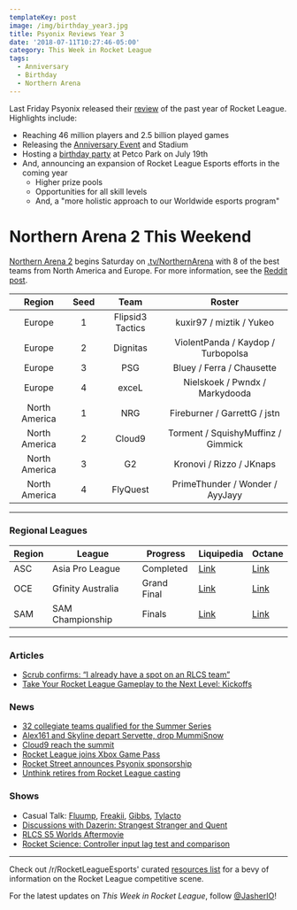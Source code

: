```yaml
---
templateKey: post
image: /img/birthday_year3.jpg
title: Psyonix Reviews Year 3
date: '2018-07-11T10:27:46-05:00'
category: This Week in Rocket League
tags:
  - Anniversary
  - Birthday
  - Northern Arena
---
```


Last Friday Psyonix released their [review](https://www.rocketleague.com/news/rocket-league-third-birthday/) of the past year of Rocket League. Highlights include: 

* Reaching 46 million players and 2.5 billion played games
* Releasing the [Anniversary Event](https://www.rocketleague.com/news/rocket-league-anniversary-event-july-9/) and Stadium
* Hosting a [birthday party](https://www.rocketleague.com/news/rocket-league-third-birthday-party/) at Petco Park on July 19th
* And, announcing an expansion of Rocket League Esports efforts in the coming year
  * Higher prize pools
  * Opportunities for all skill levels
  * And, a "more holistic approach to our Worldwide esports program"

# Northern Arena 2 This Weekend

[Northern Arena 2](https://www.rocketleagueesports.com/news/northern-arena-takes-over-canada-this-weekend-/) begins Saturday on [.tv/NorthernArena](https://twitch.tv/NorthernArena) with 8 of the best teams from North America and Europe. For more information, see the [Reddit post](https://www.reddit.com/r/RocketLeagueEsports/comments/8xs1s8/northern_arena_rocket_league_invitational_2_50000/).

| Region | Seed | Team | Roster |
|:-------------:|:----:|:----------------:|:----------------------------------:|
| Europe | 1 | Flipsid3 Tactics | kuxir97 / miztik / Yukeo |
| Europe | 2 | Dignitas | ViolentPanda / Kaydop / Turbopolsa |
| Europe | 3 | PSG | Bluey / Ferra / Chausette |
| Europe | 4 | exceL | Nielskoek / Pwndx / Markydooda |
| North America | 1 | NRG | Fireburner / GarrettG / jstn |
| North America | 2 | Cloud9 | Torment / SquishyMuffinz / Gimmick |
| North America | 3 | G2 | Kronovi / Rizzo / JKnaps |
| North America | 4 | FlyQuest | PrimeThunder / Wonder / AyyJayy |

---

### Regional Leagues

| Region | League            | Progress | Liquipedia                                                                                   | Octane                                                                    |
| ------ | ----------------- | -------- | -------------------------------------------------------------------------------------------- | ------------------------------------------------------------------------- |
| ASC    | Asia Pro League   | Completed   | [Link](https://liquipedia.net/rocketleague/1NE_eSports/Asia_Pro_League/Season_2) | [Link](https://octane.gg/event/asia-pro-league-season-two)                |
| OCE    | Gfinity Australia | Grand Final   | [Link](https://liquipedia.net/rocketleague/Gfinity/Australia/Elite_Series/Season_1)          | [Link](https://octane.gg/event/gfinity-australia-elite-series-season-one) |
| SAM    | SAM Championship  | Finals   | [Link](https://liquipedia.net/rocketleague/SAM_Championship/Season_1/League_Play)            | [Link](https://octane.gg/event/sam-championship-season-one)               |

---

### Articles

* [Scrub confirms: “I already have a spot on an RLCS team”](https://rocketeers.gg/interview-scrub-killa-rocket-league-player-rlcs-team-season-6/)
* [Take Your Rocket League Gameplay to the Next Level: Kickoffs](http://team-dignitas.net/articles/blogs/rocket-league/12642/take-your-rocket-league-gameplay-to-the-next-level-kickoffs)

### News

* [32 collegiate teams qualified for the Summer Series](https://smash.gg/tournament/cca-summer-series-2018/events/qualifier-2/brackets/267973)
* [Alex161 and Skyline depart Servette, drop MummiSnow](https://twitter.com/xAlex161/status/1017032138535985152)
* [Cloud9 reach the summit](https://www.reddit.com/r/RocketLeagueEsports/comments/8x3tyk/rival_esports_the_climb_day_4_the_apex/)
* [Rocket League joins Xbox Game Pass](https://twitter.com/RocketLeague/status/1016764421887033344)
* [Rocket Street announces Psyonix sponsorship](https://twitter.com/RocketStreet/status/1015722718107521027)
* [Unthink retires from Rocket League casting](https://twitter.com/UnthinkTV/status/1015369903413526528)

### Shows

* Casual Talk: [Fluump](https://www.youtube.com/watch?v=8NNSpqLsU9k), [Freakii](https://youtu.be/M8lVDxN2M5Y), [Gibbs](https://www.youtube.com/watch?v=-PTORpIt8j4), [Tylacto](https://www.youtube.com/watch?v=rsO1NRPXCqM)
* [Discussions with Dazerin: Strangest Stranger and Quent](https://www.youtube.com/watch?v=3wa1nUYr1NQ)
* [RLCS S5 Worlds Aftermovie](https://www.youtube.com/watch?v=6sPv-NdQKOQ)
* [Rocket Science: Controller input lag test and comparison](https://www.youtube.com/watch?v=Cv-OOn7iYio)

---

Check out /r/RocketLeagueEsports' curated [resources list](https://www.reddit.com/r/RocketLeagueEsports/wiki/links) for a bevy of information on the Rocket League competitive scene.

For the latest updates on _This Week in Rocket League_, follow [@JasherIO](https://twitter.com/JasherIO)!
